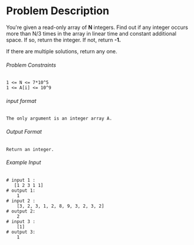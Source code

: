 # Problem Description

You're given a read-only array of **N** integers. Find out if any integer occurs more than N/3 times in the array in linear time and constant additional space.
If so, return the integer. If not, return **-1.**

If there are multiple solutions, return any one.

###### Problem Constraints

```
1 <= N <= 7*10^5
1 <= A[i] <= 10^9
```

###### input format

``` 
The only argument is an integer array A.
```

###### Output Format

```
Return an integer.
```

###### Example Input

```
# input 1 : 
   [1 2 3 1 1]
# output 1: 
    1
# input 2 : 
    [3, 2, 3, 1, 2, 8, 9, 3, 2, 3, 2]
# output 2: 
    2 
# input 3 : 
    [1]
# output 3: 
    1 
```
